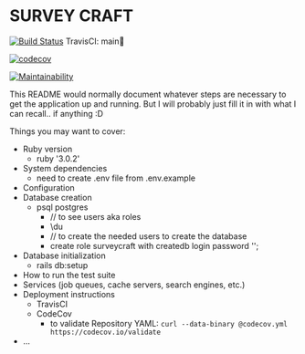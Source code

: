# SURVEY CRAFT
 
[![Build Status](https://app.travis-ci.com/reinhardtcgr/SurveyCraft.svg?token=uvvdmzf7PxXcmYJBwppm&branch=main)](https://app.travis-ci.com/reinhardtcgr/SurveyCraft)
 TravisCI: main🌳

[![codecov](https://codecov.io/gh/reinhardtcgr/SurveyCraft/branch/main/graph/badge.svg?token=X59G4DAHFB)](https://codecov.io/gh/reinhardtcgr/SurveyCraft)

[![Maintainability](https://api.codeclimate.com/v1/badges/96d38a8f8b3a7f8404ad/maintainability)](https://codeclimate.com/github/reinhardtcgr/SurveyCraft/maintainability)
<!--[![Test Coverage](https://api.codeclimate.com/v1/badges/96d38a8f8b3a7f8404ad/test_coverage)](https://codeclimate.com/github/reinhardtcgr/SurveyCraft/test_coverage)-->

This README would normally document whatever steps are necessary to get the
application up and running.
But I will probably just fill it in with what I can recall.. if anything :D

Things you may want to cover:

* Ruby version
  * ruby '3.0.2'
* System dependencies
  * need to create .env file from .env.example
* Configuration
* Database creation
  * psql postgres
    * // to see users aka roles
    * \du 
    * // to create the needed users to create the database
    * create role surveycraft with createdb login password '<password>';
* Database initialization
  * rails db:setup
* How to run the test suite
* Services (job queues, cache servers, search engines, etc.)
* Deployment instructions
  * TravisCI
  * CodeCov
    * to validate Repository YAML: `curl --data-binary @codecov.yml https://codecov.io/validate`
* ...
